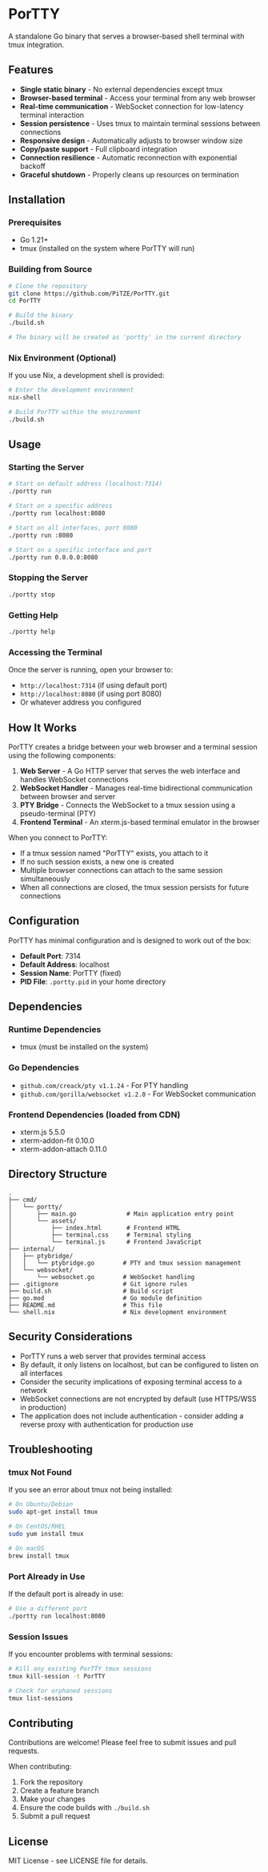 # PorTTY

A standalone Go binary that serves a browser-based shell terminal with tmux integration.

## Features

- **Single static binary** - No external dependencies except tmux
- **Browser-based terminal** - Access your terminal from any web browser
- **Real-time communication** - WebSocket connection for low-latency terminal interaction
- **Session persistence** - Uses tmux to maintain terminal sessions between connections
- **Responsive design** - Automatically adjusts to browser window size
- **Copy/paste support** - Full clipboard integration
- **Connection resilience** - Automatic reconnection with exponential backoff
- **Graceful shutdown** - Properly cleans up resources on termination

## Installation

### Prerequisites

- Go 1.21+
- tmux (installed on the system where PorTTY will run)

### Building from Source

```bash
# Clone the repository
git clone https://github.com/PiTZE/PorTTY.git
cd PorTTY

# Build the binary
./build.sh

# The binary will be created as 'portty' in the current directory
```

### Nix Environment (Optional)

If you use Nix, a development shell is provided:

```bash
# Enter the development environment
nix-shell

# Build PorTTY within the environment
./build.sh
```

## Usage

### Starting the Server

```bash
# Start on default address (localhost:7314)
./portty run

# Start on a specific address
./portty run localhost:8080

# Start on all interfaces, port 8080
./portty run :8080

# Start on a specific interface and port
./portty run 0.0.0.0:8080
```

### Stopping the Server

```bash
./portty stop
```

### Getting Help

```bash
./portty help
```

### Accessing the Terminal

Once the server is running, open your browser to:
- `http://localhost:7314` (if using default port)
- `http://localhost:8080` (if using port 8080)
- Or whatever address you configured

## How It Works

PorTTY creates a bridge between your web browser and a terminal session using the following components:

1. **Web Server** - A Go HTTP server that serves the web interface and handles WebSocket connections
2. **WebSocket Handler** - Manages real-time bidirectional communication between browser and server
3. **PTY Bridge** - Connects the WebSocket to a tmux session using a pseudo-terminal (PTY)
4. **Frontend Terminal** - An xterm.js-based terminal emulator in the browser

When you connect to PorTTY:
- If a tmux session named "PorTTY" exists, you attach to it
- If no such session exists, a new one is created
- Multiple browser connections can attach to the same session simultaneously
- When all connections are closed, the tmux session persists for future connections

## Configuration

PorTTY has minimal configuration and is designed to work out of the box:

- **Default Port**: 7314
- **Default Address**: localhost
- **Session Name**: PorTTY (fixed)
- **PID File**: `.portty.pid` in your home directory

## Dependencies

### Runtime Dependencies

- tmux (must be installed on the system)

### Go Dependencies

- `github.com/creack/pty v1.1.24` - For PTY handling
- `github.com/gorilla/websocket v1.2.0` - For WebSocket communication

### Frontend Dependencies (loaded from CDN)

- xterm.js 5.5.0
- xterm-addon-fit 0.10.0
- xterm-addon-attach 0.11.0

## Directory Structure

```
.
├── cmd/
│   └── portty/
│       ├── main.go              # Main application entry point
│       └── assets/
│           ├── index.html       # Frontend HTML
│           ├── terminal.css     # Terminal styling
│           └── terminal.js      # Frontend JavaScript
├── internal/
│   ├── ptybridge/
│   │   └── ptybridge.go        # PTY and tmux session management
│   └── websocket/
│       └── websocket.go        # WebSocket handling
├── .gitignore                  # Git ignore rules
├── build.sh                    # Build script
├── go.mod                      # Go module definition
├── README.md                   # This file
└── shell.nix                   # Nix development environment
```

## Security Considerations

- PorTTY runs a web server that provides terminal access
- By default, it only listens on localhost, but can be configured to listen on all interfaces
- Consider the security implications of exposing terminal access to a network
- WebSocket connections are not encrypted by default (use HTTPS/WSS in production)
- The application does not include authentication - consider adding a reverse proxy with authentication for production use

## Troubleshooting

### tmux Not Found

If you see an error about tmux not being installed:
```bash
# On Ubuntu/Debian
sudo apt-get install tmux

# On CentOS/RHEL
sudo yum install tmux

# On macOS
brew install tmux
```

### Port Already in Use

If the default port is already in use:
```bash
# Use a different port
./portty run localhost:8080
```

### Session Issues

If you encounter problems with terminal sessions:
```bash
# Kill any existing PorTTY tmux sessions
tmux kill-session -t PorTTY

# Check for orphaned sessions
tmux list-sessions
```

## Contributing

Contributions are welcome! Please feel free to submit issues and pull requests.

When contributing:
1. Fork the repository
2. Create a feature branch
3. Make your changes
4. Ensure the code builds with `./build.sh`
5. Submit a pull request

## License

MIT License - see LICENSE file for details.